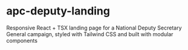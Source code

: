 # apc-deputy-landing
Responsive React + TSX landing page for a National Deputy Secretary General campaign, styled with Tailwind CSS and built with modular components
